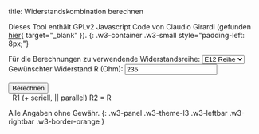title: Widerstandskombination berechnen

Dieses Tool enthält GPLv2 Javascript Code von Claudio Girardi (gefunden [hier](https://www.qsl.net/in3otd/parallr.html){ target="_blank" }).
{: .w3-container .w3-small style="padding-left: 8px;"}

<div class="w3-row-padding" style="padding-left: 0px;">
  <div class="w3-third">
    <label for="rslist">Für die Berechnungen zu verwendende Widerstandsreihe:</label>
    <select class="w3-select w3-border w3-theme-l1" name="rslist" id="rslist" onchange="select_series();">
      <option value="6">E6 Reihe</option>
      <option value="12" selected>E12 Reihe</option>
      <option value="24">E24 Reihe</option>
      <option value="48">E48 Reihe</option>
      <option value="96">E96 Reihe</option>
    </select>
  </div>
  <div class="w3-third">
    <label for="rd">Gewünschter Widerstand R (Ohm):</label>
    <input class="w3-input w3-border w3-hover-theme w3-theme-l1" type="number" name="rd" id="rd" value="235">
  </div>
</div>
<div class="w3-row-padding" style="padding-left: 0px;">
  <div class="w3-third">
    <label>&nbsp;</label>
    <div><button class="w3-button w3-theme" onclick="CalcRes();">Berechnen</button></div>
  </div>
</div>


<div class="w3-container w3-margin-top" style="padding-left: 8px;">
  <label>R1 (+ seriell, || parallel) R2 = R</label>
  <div><pre style="margin-top: 0px !important;"><code id="texta"></code></pre></div>
</div>

Alle Angaben ohne Gewähr.
{: .w3-panel .w3-theme-l3 .w3-leftbar .w3-rightbar .w3-border-orange }

<script>
//<![CDATA[

  /* Copyright (C) 2001-2010 Claudio Girardi
   * 
   * This program is free software; you can redistribute it and/or modify
   * it under the terms of the GNU General Public License as published by
   * the Free Software Foundation; either version 2 of the License, or (at
   * your option) any later version.
   * 
   * This program is distributed in the hope that it will be useful, but
   * WITHOUT ANY WARRANTY; without even the implied warranty of
   * MERCHANTABILITY or FITNESS FOR A PARTICULAR PURPOSE.  See the GNU
   * General Public License for more details.
   * 
   * You should have received a copy of the GNU General Public License
   * along with this program; if not, write to the Free Software
   * Foundation, Inc., 675 Mass Ave, Cambridge, MA 02139, USA.
   */

    /* well, this is not the simplest way to do it but, as they say, */
    /* If ain't broke, don't fix it!"                                */

    var R;
    var G;
    var n_max;
    var Eseries;
    var out_r1;
    var out_r2;
    var out_op;
    var out_rres;
    var out_tol;
   
    //E3, E6, E12 and E24 were defined in 1948-1950 before IEC 63. The rounding rule of IEC 63 wasn't applied later on.
    function corrIEC63(R) {
      if (R >= 2.6 && R <= 4.6) {
        return R + 0.1;
      }
      else if (R == 8.3) {
        return R - 0.1;
      }
      else {
        return R;
      }
    }
   
    function select_series() { 
      Eseries = document.getElementById('rslist').value;
      let k = Math.pow(10,1/Eseries);
      let idx;

      let Rbase = [];
      let Rval;
      for (idx = 0; idx < Eseries; idx++) {
        Rval = Math.pow(k, idx);
        if (Eseries > 24) {
          Rval = Math.round(Rval * 100) / 100;
        } else {
          Rval = corrIEC63(Math.round(Rval * 10) / 10);
        }
        Rbase.push(Rval);
      }

      R = [];
      let mult;
      for (mult = 0; mult <= 6; mult++) {
        for (idx = 0; idx < Eseries; idx++) {
          /* need to round to compensate for pow() errors; allow max two decimals, needed for E96 */
          R.push(Math.round(Rbase[idx] * Math.pow(10, mult) * 100) / 100);
        }
      }

      n_max = R.length - 1; /* maximum valid index */

      /* compute the conductances array, lowest conductance first to have an */
      /* array sorted in ascending order */
      G = [];
      for (idx = 0; idx <= n_max; idx++) {
        G.push(1.0 / R[n_max - idx]);
      }

      out_r1 = [];
      out_r2 = [];
      out_op = [];
      out_rres = [];
      out_tol = [];
      CalcRes();
    }

    function FindIndex(vect, value) {
      var index_min = 0;
      var index_max = n_max + 1;
      var index = Math.floor( (index_min + index_max) / 2);
      i = 0;

      while (((index_max - index_min) > 1) && (i < 500)) {
        if (vect[index] == value) { break; }
        else if (vect[index] > value) { index_max = index }
        else if (vect[index] < value) { index_min = index }

        index = Math.floor( (index_min + index_max) / 2);
        i++;
      } 
      if (index < n_max) {
        tol1 = Math.abs(vect[index] / value - 1.0);
        tol2 = Math.abs(vect[index + 1] / value - 1.0);
        if (tol1 < tol2)
          return index;
        else
          return (index + 1);
      } else
        return index;
    }

    function CalcRes() {
      var rd = document.getElementById('rd').value;
      var r1, r2, r1_idx, rres, rres_tol, best_tol, out_idx, op;
      var out_prres, out_vrres, out_tols;
      var i, j, iter = 0; /* number of iterations */

      document.getElementById('texta').textContent = ""
<!--      document.getElementById('debuga').value = "" -->

      /* compute assuming resistors in series */
      /* locate nearest approximation with standard resistor values */
      r1_idx = FindIndex(R, rd);
      r1 = R[r1_idx];
      /* other resistor */
      /* r2 = Number.POSITIVE_INFINITY */
      r2 = 0;
      rres = r1;
      rres_tol = (rres - rd) / rd; /* relative tolerance */
      best_tol = rres_tol;

      out_idx = 0;
      out_r1[out_idx] = r1;
      out_r2[out_idx] = r2;
      out_op[out_idx] = "+";
      out_rres[out_idx] = rres;
      out_tol[out_idx++] = rres_tol;

      for (; R[r1_idx] >= rd / 2.0; r1_idx--) {
        iter++;
        r1 = R[r1_idx];

        r2d = rd - r1; // this is the value needed
<!--        document.getElementById('debuga').value += '+ ' + rd + ' ' + r1 + ' ' + r2d + ' ' + 1/rd + ' ' + 1/r1 + ' ' + 1/r2d + '\n' -->
        if (r2d < 0) { continue } // might happen...

        r2_idx = FindIndex(R, r2d);
        r2 = R[r2_idx];  // get the nearest standard value 
        rres = r1 + r2; // compute the resulting composition
        rres_tol = rres / rd - 1.0; // and its tolerance


        if (Math.abs(rres_tol) < Math.abs(best_tol)) {
          //best_tol = rres_tol;
          out_r1[out_idx] = r1;
          out_r2[out_idx] = r2;
          out_op[out_idx] = "+";
          out_rres[out_idx] = rres;
          out_tol[out_idx++] = rres_tol;
        }

      }

      rd = 1.0 / rd;
      /* compute assuming resistors in parallel */
      r1_idx = FindIndex(G, rd);
      for (; G[r1_idx] >= rd / 2.1; r1_idx--) {
        iter++;
        r1 = G[r1_idx];

        r2d = rd - r1; // this is the value needed
<!--         document.getElementById('debuga').value += '|| ' + rd + ' ' + r1 + ' ' + r2d + ' ' + 1/rd + ' ' + 1/r1 + ' ' + 1/r2d + '\n' -->
        if (r2d < 0) { continue } // might happen...

        r2_idx = FindIndex(G, r2d);
        r2 = G[r2_idx];  // get the nearest standard value 
        rres = r1 + r2; // compute the resulting composition
        rres_tol = rd / rres - 1.0; // and its tolerance

        if (Math.abs(rres_tol) < Math.abs(best_tol)) {
          //best_tol = rres_tol;
          // use values from R array to avoid rounding errors 
          //   which will lead to something like 6800.0000001...
          out_r1[out_idx] = R[n_max - r1_idx] // 1.0 / r1;
          out_r2[out_idx] = R[n_max - r2_idx] // 1.0 / r2;
          out_op[out_idx] = "||";
          out_rres[out_idx] = 1.0 / rres;
          out_tol[out_idx++] = rres_tol;
        }
      }

      // sort the results
      for (i = 1; i < out_idx; i++) {
        r1 = out_r1[i];
        r2 = out_r2[i];
        op = out_op[i];
        rres = out_rres[i];
        rres_tol = out_tol[i];
        for (j = i - 1; (j >= 0) && 
             Math.abs(out_tol[j]) > Math.abs(rres_tol); j--) {
          out_r1[j + 1] = out_r1[j];
          out_r2[j + 1] = out_r2[j];
          out_op[j + 1] = out_op[j];
          out_rres[j + 1] = out_rres[j];
          out_tol[j + 1] = out_tol[j];
        }
        out_r1[j + 1] = r1;
        out_r2[j + 1] = r2;
        out_op[j + 1] = op;
        out_rres[j + 1] = rres;
        out_tol[j + 1] = rres_tol;
      }


      for (r1_idx = 0; r1_idx < out_idx; r1_idx++) {
        out_prres = (Math.round(out_rres[r1_idx] * 1000)) / 1000 ;
        //if(out_vrres.length < 8) out_vrres = out_vrres + "\t";
        //out_tols = out_tol[r1_idx].toLocaleString(navigator.language, {maximumFractionDigits: 3});
        out_vrres = getOhmString2(out_prres);
        document.getElementById('texta').textContent += 
          getOhmString(out_r1[r1_idx]) + " " + 
          out_op[r1_idx] + " " + 
          getOhmString(out_r2[r1_idx]) + " = " + out_vrres + "\n";
      }
    // put the focus on the input field
    //document.getElementById('rd').focus();

    }

//]]>
</script>
<script>
function getOhmString(R) {
  let ret;

  if (R >= 1000000) {
    if ((Eseries > 24)) {
      ret = (Math.round(R * 100 / 1000000) / 100).toString().replace(".","M");
    } else {
      ret = (Math.round(R * 10 / 1000000) / 10).toString().replace(".","M");
    }
    if (!ret.includes("M")) {
      ret = ret + "M";
    }
  } 
  else if (R >= 1000) {
    if ((Eseries > 24)) {
      ret = (Math.round(R * 100 / 1000) / 100).toString().replace(".","k");
    } else {
      ret = (Math.round(R * 10 / 1000) / 10).toString().replace(".","k");
    }
    if (!ret.includes("k")) {
      ret = ret + "k";
    }
  }
  else {
    if ((Eseries > 24)) {
      ret = (Math.round(R * 100) / 100).toString();
    } else {
      ret = (Math.round(R * 10) / 10).toString();
    }
  }
  return ret;
}

function getOhmString2(R) {
  let ret;

  if (R >= 1000000) {
    ret = (R / 1000000).toLocaleString(navigator.language, {maximumFractionDigits: 3});
    ret = ret + " MOhm";
  } 
  else if (R >= 1000) {
    ret = (R / 1000).toLocaleString(navigator.language, {maximumFractionDigits: 3});
    ret = ret + " kOhm";
  }
  else {
    ret = R.toLocaleString(navigator.language, {maximumFractionDigits: 3});
    ret = ret + " Ohm";
  }
  return ret;
}

select_series();
</script>